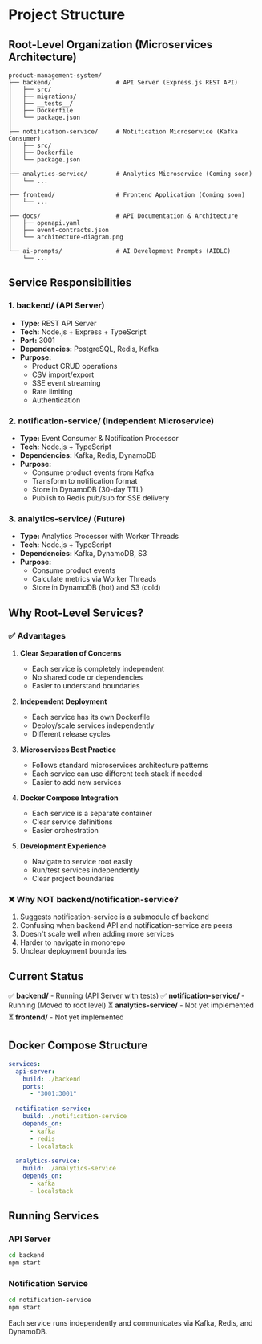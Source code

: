 # Project Structure

## Root-Level Organization (Microservices Architecture)

```
product-management-system/
├── backend/                  # API Server (Express.js REST API)
│   ├── src/
│   ├── migrations/
│   ├── __tests__/
│   ├── Dockerfile
│   └── package.json
│
├── notification-service/     # Notification Microservice (Kafka Consumer)
│   ├── src/
│   ├── Dockerfile
│   └── package.json
│
├── analytics-service/        # Analytics Microservice (Coming soon)
│   └── ...
│
├── frontend/                 # Frontend Application (Coming soon)
│   └── ...
│
├── docs/                     # API Documentation & Architecture
│   ├── openapi.yaml
│   ├── event-contracts.json
│   └── architecture-diagram.png
│
└── ai-prompts/               # AI Development Prompts (AIDLC)
    └── ...
```

## Service Responsibilities

### 1. backend/ (API Server)
- **Type:** REST API Server
- **Tech:** Node.js + Express + TypeScript
- **Port:** 3001
- **Dependencies:** PostgreSQL, Redis, Kafka
- **Purpose:** 
  - Product CRUD operations
  - CSV import/export
  - SSE event streaming
  - Rate limiting
  - Authentication

### 2. notification-service/ (Independent Microservice)
- **Type:** Event Consumer & Notification Processor
- **Tech:** Node.js + TypeScript
- **Dependencies:** Kafka, Redis, DynamoDB
- **Purpose:**
  - Consume product events from Kafka
  - Transform to notification format
  - Store in DynamoDB (30-day TTL)
  - Publish to Redis pub/sub for SSE delivery

### 3. analytics-service/ (Future)
- **Type:** Analytics Processor with Worker Threads
- **Tech:** Node.js + TypeScript
- **Dependencies:** Kafka, DynamoDB, S3
- **Purpose:**
  - Consume product events
  - Calculate metrics via Worker Threads
  - Store in DynamoDB (hot) and S3 (cold)

## Why Root-Level Services?

### ✅ Advantages

1. **Clear Separation of Concerns**
   - Each service is completely independent
   - No shared code or dependencies
   - Easier to understand boundaries

2. **Independent Deployment**
   - Each service has its own Dockerfile
   - Deploy/scale services independently
   - Different release cycles

3. **Microservices Best Practice**
   - Follows standard microservices architecture patterns
   - Each service can use different tech stack if needed
   - Easier to add new services

4. **Docker Compose Integration**
   - Each service is a separate container
   - Clear service definitions
   - Easier orchestration

5. **Development Experience**
   - Navigate to service root easily
   - Run/test services independently
   - Clear project boundaries

### ❌ Why NOT backend/notification-service?

1. Suggests notification-service is a submodule of backend
2. Confusing when backend API and notification-service are peers
3. Doesn't scale well when adding more services
4. Harder to navigate in monorepo
5. Unclear deployment boundaries

## Current Status

✅ **backend/** - Running (API Server with tests)
✅ **notification-service/** - Running (Moved to root level)
⏳ **analytics-service/** - Not yet implemented
⏳ **frontend/** - Not yet implemented

## Docker Compose Structure

```yaml
services:
  api-server:
    build: ./backend
    ports:
      - "3001:3001"
  
  notification-service:
    build: ./notification-service
    depends_on:
      - kafka
      - redis
      - localstack
  
  analytics-service:
    build: ./analytics-service
    depends_on:
      - kafka
      - localstack
```

## Running Services

### API Server
```bash
cd backend
npm start
```

### Notification Service
```bash
cd notification-service
npm start
```

Each service runs independently and communicates via Kafka, Redis, and DynamoDB.

